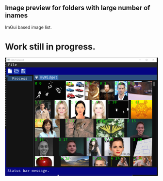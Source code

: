 ## Image preview for folders with large number of inames ##
ImGui based image list.
# Work still in progress. #
![](pic1.png)


